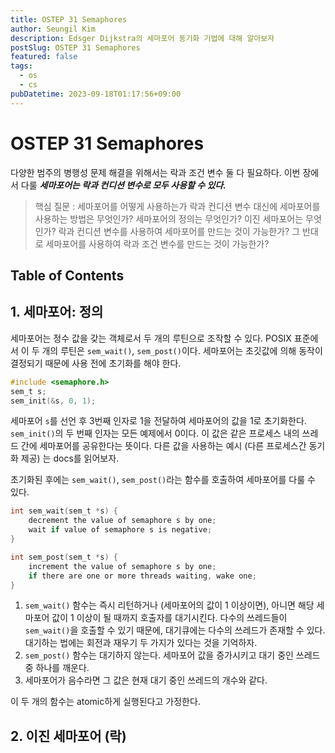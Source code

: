 ```yaml
---
title: OSTEP 31 Semaphores
author: Seungil Kim
description: Edsger Dijkstra의 세마포어 동기화 기법에 대해 알아보자
postSlug: OSTEP 31 Semaphores
featured: false
tags:
  - os
  - cs
pubDatetime: 2023-09-18T01:17:56+09:00
---
```

# OSTEP 31 Semaphores

다양한 범주의 병행성 문제 해결을 위해서는 락과 조건 변수 둘 다 필요하다. 이번 장에서 다룰 ***세마포어는 락과 컨디션 변수로 모두 사용할 수 있다.***

> 핵심 질문 : 세마포어를 어떻게 사용하는가
락과 컨디션 변수 대신에 세마포어를 사용하는 방법은 무엇인가? 세마포어의 정의는 무엇인가? 이진 세마포어는 무엇인가? 락과 컨디션 변수를 사용하여 세마포어를 만드는 것이 가능한가? 그 반대로 세마포어를 사용하여 락과 조건 변수를 만드는 것이 가능한가?

## Table of Contents

## 1. 세마포어: 정의

세마포어는 정수 값을 갖는 객체로서 두 개의 루틴으로 조작할 수 있다. POSIX 표준에서 이 두 개의 루틴은 `sem_wait()`, `sem_post()`이다. 세마포어는 초깃값에 의해 동작이 결정되기 때문에 사용 전에 초기화를 해야 한다.

```c
#include <semaphore.h>
sem_t s;
sem_init(&s, 0, 1);
```

세마포어 `s`를 선언 후 3번째 인자로 1을 전달하여 세마포어의 값을 1로 초기화한다. `sem_init()`의 두 번째 인자는 모든 예제에서 0이다. 이 값은 같은 프로세스 내의 쓰레드 간에 세마포어를 공유한다는 뜻이다. 다른 값을 사용하는 예시 (다른 프로세스간 동기화 제공) 는 docs를 읽어보자.

초기화된 후에는 `sem_wait()`, `sem_post()`라는 함수를 호출하여 세마포어를 다룰 수 있다.

```c
int sem_wait(sem_t *s) {
	decrement the value of semaphore s by one;
	wait if value of semaphore s is negative;
}

int sem_post(sem_t *s) {
	increment the value of semaphore s by one;
	if there are one or more threads waiting, wake one;
}
```

1. `sem_wait()` 함수는 즉시 리턴하거나 (세마포어의 값이 1 이상이면), 아니면 해당 세마포어 값이 1 이상이 될 때까지 호출자를 대기시킨다. 다수의 쓰레드들이 `sem_wait()`을 호출할 수 있기 때문에, 대기큐에는 다수의 쓰레드가 존재할 수 있다. 대기하는 법에는 회전과 재우기 두 가지가 있다는 것을 기억하자.
2. `sem_post()` 함수는 대기하지 않는다. 세마포어 값을 증가시키고 대기 중인 쓰레드 중 하나를 깨운다. 
3. 세마포어가 음수라면 그 값은 현재 대기 중인 쓰레드의 개수와 같다.

이 두 개의 함수는 atomic하게 실행된다고 가정한다. 

## 2. 이진 세마포어 (락)


